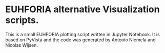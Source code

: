# EUHFORIA alternative Visualization scripts.

This is a small EUHFORIA plotting script written in Jupyter Notebook. It is based on PyVista and the code was generated by Antonio Niemela and Nicolas Wijsen.
